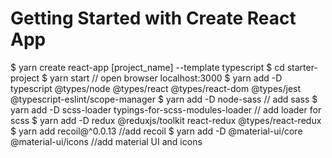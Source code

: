 # Getting Started with Create React App
$ yarn create react-app [project_name] --template typescript
$ cd starter-project
$ yarn start // open browser localhost:3000
$ yarn add -D typescript @types/node @types/react @types/react-dom @types/jest @typescript-eslint/scope-manager
$ yarn add -D node-sass // add sass
$ yarn add -D scss-loader typings-for-scss-modules-loader // add loader for scss
$ yarn add -D redux @reduxjs/toolkit react-redux @types/react-redux
$ yarn add recoil@^0.0.13 //add recoil
$ yarn add -D @material-ui/core @material-ui/icons //add material UI and icons

